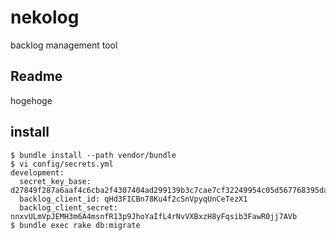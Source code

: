 # nekolog
backlog management tool

## Readme
hogehoge

## install

```
$ bundle install --path vendor/bundle
$ vi config/secrets.yml
development:
  secret_key_base: d27849f287a6aaf4c6cba2f4307404ad299139b3c7cae7cf32249954c05d567768395da1eb53297fe14cb4be837ed8565604f3133a83e49f896fac4217f3b61a
  backlog_client_id: qHd3FICBn78Ku4f2cSnVpyqUnCeTezX1
  backlog_client_secret: nnxvULmVpJEMH3m6A4msnfR13p9JhoYaIfL4rNvVXBxzH8yFqsib3FawR0jj7AVb
$ bundle exec rake db:migrate

```

